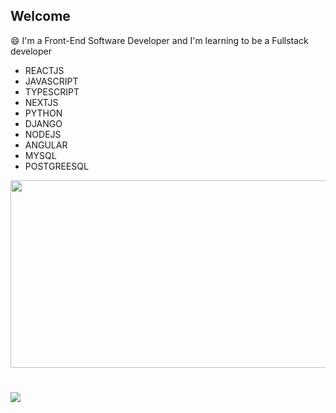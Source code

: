 ## Welcome

  😄 I'm a Front-End Software Developer and I'm learning to be a Fullstack developer
  
 - REACTJS
 - JAVASCRIPT
 - TYPESCRIPT
 - NEXTJS
 - PYTHON
 - DJANGO
 - NODEJS
 - ANGULAR
 - MYSQL
 - POSTGREESQL


<div align="center">
  <a href="https://github.com/matheusbalbino1">
<!--   <img height="200em" width="500" src="https://github-readme-stats.vercel.app/api?username=matheusbalbino1&show_icons=true&theme=dracula&include_all_commits=true&count_private=true"/> -->
  <img height="300em" width="1000" src="https://github-readme-stats.vercel.app/api/top-langs/?username=matheusbalbino1&layout=compact&langs_count=7&theme=dracula"/>
</div>
<!-- <div style="display: inline_block"><br>
  <img align="center" alt="Js" height="30" width="30" src="https://raw.githubusercontent.com/devicons/devicon/master/icons/javascript/javascript-plain.svg">
  <img align="center" alt="HTML" height="30" width="30" src="https://raw.githubusercontent.com/devicons/devicon/master/icons/html5/html5-original.svg">
  <img align="center" alt="CSS" height="30" width="30" src="https://raw.githubusercontent.com/devicons/devicon/master/icons/css3/css3-original.svg">
</div> -->
  
#
 <div> 
  <a href="https://www.linkedin.com/in/matheus-balbino-de-oliveira-4a2456195/" target="_blank" ><img src="https://img.shields.io/badge/-LinkedIn-%230077B5?style=for-the-badge&logo=linkedin&logoColor=white" target="_blank"></a> 
</div>

